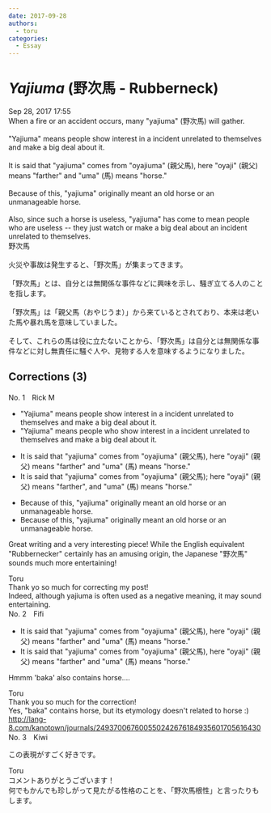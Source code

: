 ```yaml
---
date: 2017-09-28
authors:
  - toru
categories:
  - Essay
---
```


<h1 id="subject_show"><strong><em>Yajiuma</strong></em> (野次馬 - Rubberneck)</h1>
<div class="date">Sep 28, 2017 17:55</div>
<div id="post"><div id="body_show_ori">
When a fire or an accident occurs, many "yajiuma" (野次馬) will gather.<br/><br/>"Yajiuma" means people show interest in a incident unrelated to themselves and make a big deal about it.<br/><br/>It is said that "yajiuma" comes from "oyajiuma" (親父馬), here "oyaji" (親父) means "farther" and "uma" (馬) means "horse."<br/><br/>Because of this, "yajiuma" originally meant an old horse or an unmanageable horse.<br/><br/>Also, since such a horse is useless, "yajiuma" has come to mean people who are useless -- they just watch or make a big deal about an incident unrelated to themselves.
</div></div>

<!-- more -->

<div id="post_ja"><div id="body_show_mo">
野次馬<br/><br/>火災や事故は発生すると、「野次馬」が集まってきます。<br/><br/>「野次馬」とは、自分とは無関係な事件などに興味を示し、騒ぎ立てる人のことを指します。<br/><br/>「野次馬」は「親父馬（おやじうま）」から来ているとされており、本来は老いた馬や暴れ馬を意味していました。<br/><br/>そして、これらの馬は役に立たないことから、「野次馬」は自分とは無関係な事件などに対し無責任に騒ぐ人や、見物する人を意味するようになりました。
</div></div>

## Corrections (3)
<div id="block"><div class="first_name"> No. 1　<span class="just_name">Rick M</span></div><div id="block2">
<ul class="correction_field">
<li class="incorrect">"Yajiuma" means people show interest in a incident unrelated to themselves and make a big deal about it.</li>
<li class="corrected correct">
"Yajiuma" means people <span class="f_blue">who</span> show interest in a incident unrelated to themselves and make a big deal about it.
</li>
</ul>
<ul class="correction_field">
<li class="incorrect">It is said that "yajiuma" comes from "oyajiuma" (親父馬), here "oyaji" (親父) means "farther" and "uma" (馬) means "horse."</li>
<li class="corrected correct">
It is said that "yajiuma" comes from "oyajiuma" (親父馬)<span class="f_blue">;</span> here "oyaji" (親父) means "farther"<span class="f_blue">,</span> and "uma" (馬) means "horse."
</li>
</ul>
<ul class="correction_field">
<li class="incorrect">Because of this, "yajiuma" originally meant an old horse or an unmanageable horse.</li>
<li class="corrected correct">
Because of this, "yajiuma" originally meant an old horse or an unmanageable horse.
</li>
</ul>
<p class="comment_small">
 Great writing and a very interesting piece! While the English equivalent "Rubbernecker" certainly has an amusing origin, the Japanese "野次馬" sounds much more entertaining!
</p>

</div><div class="name"><span class="just_name">Toru</span><br>
Thank yo so much for correcting my post!<br/>Indeed, although yajiuma is often used as a negative meaning, it may sound entertaining.
</div>
</div>
<div id="block"><div class="first_name"> No. 2　<span class="just_name">Fifi</span></div><div id="block2">
<ul class="correction_field">
<li class="incorrect">It is said that "yajiuma" comes from "oyajiuma" (親父馬), here "oyaji" (親父) means "farther" and "uma" (馬) means "horse."</li>
<li class="corrected correct">
It is said that "yajiuma" comes from "oyajiuma" (親父馬), here "oyaji" (親父) means "fa<span class="f_red"><span class="sline">r</span></span>ther" and "uma" (馬) means "horse."
</li>
</ul>
<p class="comment_small">
 Hmmm 'baka' also contains horse....
</p>

</div><div class="name"><span class="just_name">Toru</span><br>
Thank you so much for the correction!<br/>Yes, "baka" contains horse, but its etymology doesn't related to horse :)<br/><a href="http://lang-8.com/kanotown/journals/249370067600550242676184935601705616430" target="_blank">http://lang-8.com/kanotown/journals/249370067600550242676184935601705616430</a>
</div>
</div>
<div id="block"><div class="first_name"> No. 3　<span class="just_name">Kiwi</span></div><div id="block2">
<p class="comment_small">
 この表現がすごく好きです。
</p>

</div><div class="name"><span class="just_name">Toru</span><br>
コメントありがとうございます！<br/>何でもかんでも珍しがって見たがる性格のことを、「野次馬根性」と言ったりもします。
</div>
</div>

